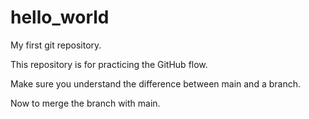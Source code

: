 # hello_world
My first git repository.

This repository is for practicing the GitHub flow.

Make sure you understand the difference between main and a branch.

Now to merge the branch with main.
